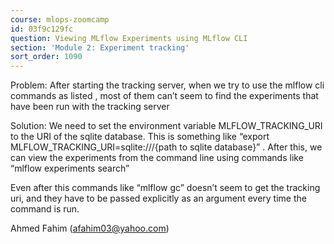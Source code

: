 ```yaml
---
course: mlops-zoomcamp
id: 03f9c129fc
question: Viewing MLflow Experiments using MLflow CLI
section: 'Module 2: Experiment tracking'
sort_order: 1090
---
```


Problem: After starting the tracking server, when we try to use the mlflow cli commands as listed , most of them can’t seem to find the experiments that have been run with the tracking server

Solution: We need to set the environment variable MLFLOW_TRACKING_URI to the URI of the sqlite database. This is something like “export MLFLOW_TRACKING_URI=sqlite:///{path to sqlite database}” . After this, we can view the experiments from the command line using commands like “mlflow experiments search”

Even after this commands like “mlflow gc” doesn’t seem to get the tracking uri, and they have to be passed explicitly as an argument every time the command is run.

Ahmed Fahim (afahim03@yahoo.com)

